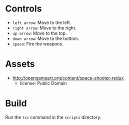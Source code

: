 Controls
========


- `left arrow`: Move to the left.
- `right arrow`: Move to the right.
- `up arrow`: Move to the top.
- `down arrow`: Move to the bottom.
- `space`: Fire the weapons.


Assets
======


- http://opengameart.org/content/space-shooter-redux
    - license: Public Domain
    
    
Build
=====

Run the `tsc` command in the `scripts` directory.